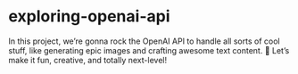 # exploring-openai-api
In this project, we’re gonna rock the OpenAI API to handle all sorts of cool stuff, like generating epic images and crafting awesome text content. 🚀 Let’s make it fun, creative, and totally next-level!
